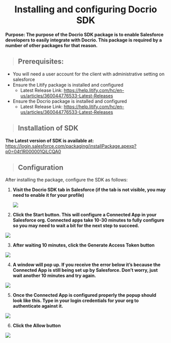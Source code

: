 <center><h1> Installing and configuring Docrio SDK </h1></center>

**Purpose: The purpose of the Docrio SDK package is to enable Salesforce developers to easily integrate with Docrio. This package is required by a number of other packages for that reason.**

> <h2> Prerequisites: </h2>

- You will need a user account for the client with administrative setting on salesforce
- Ensure the Litify package is installed and configured
  - Latest Release Link: https://help.litify.com/hc/en-us/articles/360044776533-Latest-Releases
- Ensure the Docrio package is installed and configured
  - Latest Release Link: https://help.litify.com/hc/en-us/articles/360044776533-Latest-Releases

> <h2> Installation of SDK </h2>

**The Latest version of SDK is available at:** https://login.salesforce.com/packaging/installPackage.apexp?p0=04t1R000001QiLCQA0

> <h2> Configuration </h2>

After installing the package, configure the SDK as follows:

1. **Visit the Docrio SDK tab in Salesforce (if the tab is not visible, you may need to enable it for your profile)**

   <img class='image' src="/images/docrio_sdk/Docrio SDK 1.jpg"/>

2. **Click the Start button. This will configure a Connected App in your Salesforce org. Connected apps take 10-30 minutes to fully configure so you may need to wait a bit for the next step to succeed.**

  <img class='image' src="/images/docrio_sdk/Docrio SDK 2.jpg"/>

3. **After waiting 10 minutes, click the Generate Access Token button**

  <img class='image' src="/images/docrio_sdk/Docrio SDK 3.jpg"/>

4. **A window will pop up. If you receive the error below it’s because the Connected App is still being set up by Salesforce. Don’t worry, just wait another 10 minutes and try again.**

  <img class='image' src="/images/docrio_sdk/Docrio SDK 4.jpg"/>

5. **Once the Connected App is configured properly the popup should look like this. Type in your login credentials for your org to authenticate against it.**

  <img src="/images/docrio_sdk/Docrio SDK 5.png"/>

6. **Click the Allow button**

  <img src="/images/docrio_sdk/Docrio SDK 6.jpg"/>

